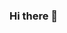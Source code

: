 ### Hi there 👋

<!--
**AldjgA/AldjgA** is a ✨ _special_ ✨ repository because its `README.md` (this file) appears on your GitHub profile.

Here are some ideas to get you started:


- I’m currently learning ... GitHub
- I’m currently in some personal proyects
-->
